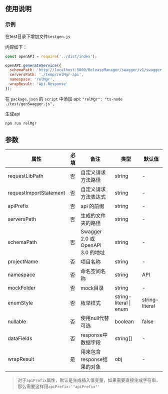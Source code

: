 ## 使用说明

### 示例

在test目录下增加文件`testgen.js`

内容如下：

```js
const openAPI = require('../dist/index');

openAPI.generateService({
  schemaPath: 'http://localhost:5000/ReleaseManager/swagger/v1/swagger.json',
  serversPath: './temp/relMgr-api',  
  namespace: 'relMgr',
  wrapResult: 'Api.Response'
});
```


在 `package.json` 的 `script` 中添加 api: `"relMgr": "ts-node ./test/genSwagger.js",`

生成api

```node
npm run relMgr
```

## 参数
| 属性                   | 必填 | 备注                              | 类型                   | 默认值         |
| ---------------------- | ---- | --------------------------------- | ---------------------- | -------------- |
| requestLibPath         | 否   | 自定义请求方法路径                | string                 | -              |
| requestImportStatement | 否   | 自定义请求方法表达式              | string                 | -              |
| apiPrefix              | 否   | api 的前缀                        | string                 | -              |
| serversPath            | 否   | 生成的文件夹的路径                | string                 | -              |
| schemaPath             | 否   | Swagger 2.0 或 OpenAPI 3.0 的地址 | string                 | -              |
| projectName            | 否   | 项目名称                          | string                 | -              |
| namespace              | 否   | 命名空间名称                      | string                 | API            |
| mockFolder             | 否   | mock目录                          | string                 | -              |
| enumStyle              | 否   | 枚举样式                          | string-literal \| enum | string-literal |
| nullable               | 否   | 使用null代替可选                  | boolean                | false          |
| dataFields             | 否   | response中数据字段                | string[]               | -              |
| wrapResult             | 是   | 用来包含response结果的对象        | obj                    | -              |

> 对于`apiPrefix`属性，默认是生成插入值变量，如果需要直接生成字符串，那么需要这样用`apiPrefix:'"apiPrefix"'`